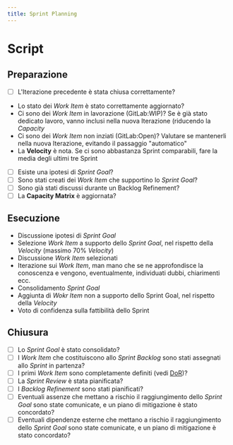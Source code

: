 ```yaml
---
title: Sprint Planning
---
```






# Script

## Preparazione
- [ ] L'Iterazione precedente è stata chiusa correttamente?
- Lo stato dei _Work Item_ è stato correttamente aggiornato?
- Ci sono dei _Work Item_ in lavorazione (GitLab:WIP)? Se è già stato dedicato lavoro, vanno inclusi nella nuova Iterazione (riducendo la _Capacity_
- Ci sono dei _Work Item_ non inziati (GitLab:Open)? Valutare se mantenerli nella nuova Iterazione, evitando il passaggio "automatico"
- La **Velocity** è nota. Se ci sono abbastanza Sprint comparabili, fare la media degli ultimi tre Sprint

- [ ] Esiste una ipotesi di _Sprint Goal_?
- [ ] Sono stati creati dei _Work Item_ che supportino lo _Sprint Goal_?
- [ ] Sono già stati discussi durante un Backlog Refinement?
- [ ] La **Capacity Matrix** è aggiornata?

## Esecuzione

- Discussione ipotesi di _Sprint Goal_
- Selezione _Work Item_ a supporto dello _Sprint Goal_, nel rispetto della *Velocity* (massimo 70% *Velocity*)
- Discussione _Work Item_ selezionati
- Iterazione sui _Work Item_, man mano che se ne approfondisce la conoscenza e vengono, eventualmente, individuati dubbi, chiarimenti ecc.
- Consolidamento _Sprint Goal_
- Aggiunta di _Wokr Item_ non a supporto dello Sprint Goal, nel rispetto della *Velocity*
- Voto di confidenza sulla fattibilità dello Sprint

## Chiusura

- [ ] Lo _Sprint Goal_ è stato consolidato?
- [ ] I _Work Item_ che costituiscono allo _Sprint Backlog_ sono stati assegnati allo _Sprint_ in partenza?
- [ ] I primi _Work Item_ sono completamente definiti (vedi [DoR](Way-of-working/DoR))?
- [ ] La _Sprint Review_ è stata pianificata?
- [ ] I _Backlog Refinement_ sono stati pianificati?
- [ ] Eventuali assenze che mettano a rischio il raggiungimento dello _Sprint Goal_ sono state comunicate, e un piano di mitigazione è stato concordato?
- [ ] Eventuali dipendenze esterne che mettano a rischio il raggiungimento dello _Sprint Goal_ sono state comunicate, e un piano di mitigazione è stato concordato?
